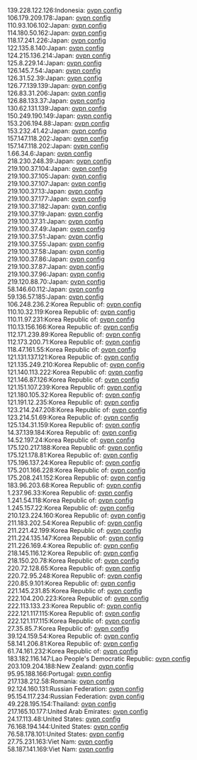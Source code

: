 139.228.122.126:Indonesia: [ovpn config](vpn/139_228_122_126.ovpn)  
106.179.209.178:Japan: [ovpn config](vpn/106_179_209_178.ovpn)  
110.93.106.102:Japan: [ovpn config](vpn/110_93_106_102.ovpn)  
114.180.50.162:Japan: [ovpn config](vpn/114_180_50_162.ovpn)  
118.17.241.226:Japan: [ovpn config](vpn/118_17_241_226.ovpn)  
122.135.8.140:Japan: [ovpn config](vpn/122_135_8_140.ovpn)  
124.215.136.214:Japan: [ovpn config](vpn/124_215_136_214.ovpn)  
125.8.229.14:Japan: [ovpn config](vpn/125_8_229_14.ovpn)  
126.145.7.54:Japan: [ovpn config](vpn/126_145_7_54.ovpn)  
126.31.52.39:Japan: [ovpn config](vpn/126_31_52_39.ovpn)  
126.77.139.139:Japan: [ovpn config](vpn/126_77_139_139.ovpn)  
126.83.31.206:Japan: [ovpn config](vpn/126_83_31_206.ovpn)  
126.88.133.37:Japan: [ovpn config](vpn/126_88_133_37.ovpn)  
130.62.131.139:Japan: [ovpn config](vpn/130_62_131_139.ovpn)  
150.249.190.149:Japan: [ovpn config](vpn/150_249_190_149.ovpn)  
153.206.194.88:Japan: [ovpn config](vpn/153_206_194_88.ovpn)  
153.232.41.42:Japan: [ovpn config](vpn/153_232_41_42.ovpn)  
157.147.118.202:Japan: [ovpn config](vpn/157_147_118_202.ovpn)  
157.147.118.202:Japan: [ovpn config](vpn/157_147_118_202.ovpn)  
1.66.34.6:Japan: [ovpn config](vpn/1_66_34_6.ovpn)  
218.230.248.39:Japan: [ovpn config](vpn/218_230_248_39.ovpn)  
219.100.37.104:Japan: [ovpn config](vpn/219_100_37_104.ovpn)  
219.100.37.105:Japan: [ovpn config](vpn/219_100_37_105.ovpn)  
219.100.37.107:Japan: [ovpn config](vpn/219_100_37_107.ovpn)  
219.100.37.13:Japan: [ovpn config](vpn/219_100_37_13.ovpn)  
219.100.37.177:Japan: [ovpn config](vpn/219_100_37_177.ovpn)  
219.100.37.182:Japan: [ovpn config](vpn/219_100_37_182.ovpn)  
219.100.37.19:Japan: [ovpn config](vpn/219_100_37_19.ovpn)  
219.100.37.31:Japan: [ovpn config](vpn/219_100_37_31.ovpn)  
219.100.37.49:Japan: [ovpn config](vpn/219_100_37_49.ovpn)  
219.100.37.51:Japan: [ovpn config](vpn/219_100_37_51.ovpn)  
219.100.37.55:Japan: [ovpn config](vpn/219_100_37_55.ovpn)  
219.100.37.58:Japan: [ovpn config](vpn/219_100_37_58.ovpn)  
219.100.37.86:Japan: [ovpn config](vpn/219_100_37_86.ovpn)  
219.100.37.87:Japan: [ovpn config](vpn/219_100_37_87.ovpn)  
219.100.37.96:Japan: [ovpn config](vpn/219_100_37_96.ovpn)  
219.120.88.70:Japan: [ovpn config](vpn/219_120_88_70.ovpn)  
58.146.60.112:Japan: [ovpn config](vpn/58_146_60_112.ovpn)  
59.136.57.185:Japan: [ovpn config](vpn/59_136_57_185.ovpn)  
106.248.236.2:Korea Republic of: [ovpn config](vpn/106_248_236_2.ovpn)  
110.10.32.119:Korea Republic of: [ovpn config](vpn/110_10_32_119.ovpn)  
110.11.97.231:Korea Republic of: [ovpn config](vpn/110_11_97_231.ovpn)  
110.13.156.166:Korea Republic of: [ovpn config](vpn/110_13_156_166.ovpn)  
112.171.239.89:Korea Republic of: [ovpn config](vpn/112_171_239_89.ovpn)  
112.173.200.71:Korea Republic of: [ovpn config](vpn/112_173_200_71.ovpn)  
118.47.161.55:Korea Republic of: [ovpn config](vpn/118_47_161_55.ovpn)  
121.131.137.121:Korea Republic of: [ovpn config](vpn/121_131_137_121.ovpn)  
121.135.249.210:Korea Republic of: [ovpn config](vpn/121_135_249_210.ovpn)  
121.140.113.222:Korea Republic of: [ovpn config](vpn/121_140_113_222.ovpn)  
121.146.87.126:Korea Republic of: [ovpn config](vpn/121_146_87_126.ovpn)  
121.151.107.239:Korea Republic of: [ovpn config](vpn/121_151_107_239.ovpn)  
121.180.105.32:Korea Republic of: [ovpn config](vpn/121_180_105_32.ovpn)  
121.191.12.235:Korea Republic of: [ovpn config](vpn/121_191_12_235.ovpn)  
123.214.247.208:Korea Republic of: [ovpn config](vpn/123_214_247_208.ovpn)  
123.214.51.69:Korea Republic of: [ovpn config](vpn/123_214_51_69.ovpn)  
125.134.31.159:Korea Republic of: [ovpn config](vpn/125_134_31_159.ovpn)  
14.37.139.184:Korea Republic of: [ovpn config](vpn/14_37_139_184.ovpn)  
14.52.197.24:Korea Republic of: [ovpn config](vpn/14_52_197_24.ovpn)  
175.120.217.188:Korea Republic of: [ovpn config](vpn/175_120_217_188.ovpn)  
175.121.178.81:Korea Republic of: [ovpn config](vpn/175_121_178_81.ovpn)  
175.196.137.24:Korea Republic of: [ovpn config](vpn/175_196_137_24.ovpn)  
175.201.166.228:Korea Republic of: [ovpn config](vpn/175_201_166_228.ovpn)  
175.208.241.152:Korea Republic of: [ovpn config](vpn/175_208_241_152.ovpn)  
183.96.203.68:Korea Republic of: [ovpn config](vpn/183_96_203_68.ovpn)  
1.237.96.33:Korea Republic of: [ovpn config](vpn/1_237_96_33.ovpn)  
1.241.54.118:Korea Republic of: [ovpn config](vpn/1_241_54_118.ovpn)  
1.245.157.22:Korea Republic of: [ovpn config](vpn/1_245_157_22.ovpn)  
210.123.224.160:Korea Republic of: [ovpn config](vpn/210_123_224_160.ovpn)  
211.183.202.54:Korea Republic of: [ovpn config](vpn/211_183_202_54.ovpn)  
211.221.42.199:Korea Republic of: [ovpn config](vpn/211_221_42_199.ovpn)  
211.224.135.147:Korea Republic of: [ovpn config](vpn/211_224_135_147.ovpn)  
211.226.169.4:Korea Republic of: [ovpn config](vpn/211_226_169_4.ovpn)  
218.145.116.12:Korea Republic of: [ovpn config](vpn/218_145_116_12.ovpn)  
218.150.20.78:Korea Republic of: [ovpn config](vpn/218_150_20_78.ovpn)  
220.72.128.65:Korea Republic of: [ovpn config](vpn/220_72_128_65.ovpn)  
220.72.95.248:Korea Republic of: [ovpn config](vpn/220_72_95_248.ovpn)  
220.85.9.101:Korea Republic of: [ovpn config](vpn/220_85_9_101.ovpn)  
221.145.231.85:Korea Republic of: [ovpn config](vpn/221_145_231_85.ovpn)  
222.104.200.223:Korea Republic of: [ovpn config](vpn/222_104_200_223.ovpn)  
222.113.133.23:Korea Republic of: [ovpn config](vpn/222_113_133_23.ovpn)  
222.121.117.115:Korea Republic of: [ovpn config](vpn/222_121_117_115.ovpn)  
222.121.117.115:Korea Republic of: [ovpn config](vpn/222_121_117_115.ovpn)  
27.35.85.7:Korea Republic of: [ovpn config](vpn/27_35_85_7.ovpn)  
39.124.159.54:Korea Republic of: [ovpn config](vpn/39_124_159_54.ovpn)  
58.141.206.81:Korea Republic of: [ovpn config](vpn/58_141_206_81.ovpn)  
61.74.161.232:Korea Republic of: [ovpn config](vpn/61_74_161_232.ovpn)  
183.182.116.147:Lao People's Democratic Republic: [ovpn config](vpn/183_182_116_147.ovpn)  
203.109.204.188:New Zealand: [ovpn config](vpn/203_109_204_188.ovpn)  
95.95.188.166:Portugal: [ovpn config](vpn/95_95_188_166.ovpn)  
217.138.212.58:Romania: [ovpn config](vpn/217_138_212_58.ovpn)  
92.124.160.131:Russian Federation: [ovpn config](vpn/92_124_160_131.ovpn)  
95.154.117.234:Russian Federation: [ovpn config](vpn/95_154_117_234.ovpn)  
49.228.195.154:Thailand: [ovpn config](vpn/49_228_195_154.ovpn)  
217.165.10.177:United Arab Emirates: [ovpn config](vpn/217_165_10_177.ovpn)  
24.17.113.48:United States: [ovpn config](vpn/24_17_113_48.ovpn)  
76.168.194.144:United States: [ovpn config](vpn/76_168_194_144.ovpn)  
76.58.178.101:United States: [ovpn config](vpn/76_58_178_101.ovpn)  
27.75.231.163:Viet Nam: [ovpn config](vpn/27_75_231_163.ovpn)  
58.187.141.169:Viet Nam: [ovpn config](vpn/58_187_141_169.ovpn)  
